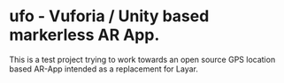 # ufo - Vuforia / Unity based markerless AR App.

This is a test project trying to work towards an open source GPS location based AR-App intended as a replacement for Layar.


